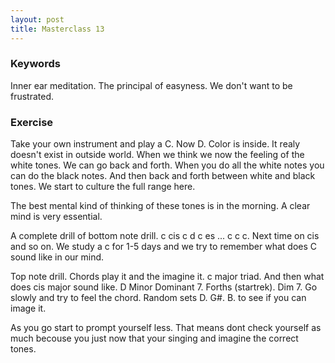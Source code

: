 ```yaml
---
layout: post
title: Masterclass 13
---
```


### Keywords

Inner ear meditation. The principal of easyness. We don't want to be frustrated.

### Exercise

Take your own instrument and play a C.
Now D.
Color is inside. It realy doesn't exist in outside world.
When we think we now the feeling of the white tones. We can go back and forth.
When you do all the white notes you can do the black notes.
And then back and forth between white and black tones. We start to culture the full range here.

The best mental kind of thinking of these tones is in the morning.
A clear mind is very essential.

A complete drill of bottom note drill. c cis c d c es ... c c c.
Next time on cis and so on. We study a c for 1-5 days and we try to remember what does C sound like in our mind.

Top note drill.
Chords play it and the imagine it. c major triad.
And then what does cis major sound like.
D
Minor
Dominant 7.
Forths (startrek).
Dim 7.
Go slowly and try to feel the chord.
Random sets D. G#. B. to see if you can image it.

As you go start to prompt yourself less. That means dont check yourself as much becouse you just now that your singing and imagine the correct tones.
